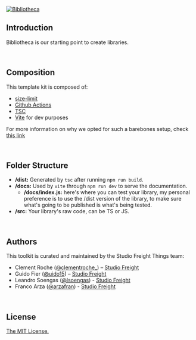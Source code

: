 [![Bibliotheca](https://assets.studiofreight.com/bibliotheca/header.png)](https://github.com/studio-freight/bibliotheca)

<!-- <p align="center">
  <a aria-label="Vercel logo" href="https://vercel.com">
    <img src="https://badgen.net/badge/icon/Next?icon=zeit&label&color=black&labelColor=black">
  </a>
  <br/>
  <a aria-label="NPM version" href="https://www.npmjs.com/package/swr">
    <img alt="" src="https://badgen.net/npm/v/swr?color=black&labelColor=black">
  </a>
  <a aria-label="Package size" href="https://bundlephobia.com/result?p=swr">
    <img alt="" src="https://badgen.net/bundlephobia/minzip/swr?color=black&labelColor=black">
  </a>
  <a aria-label="License" href="https://github.com/vercel/swr/blob/main/LICENSE">
    <img alt="" src="https://badgen.net/npm/license/swr?color=black&labelColor=black">
  </a>
</p> -->

## Introduction

Bibliotheca is our starting point to create libraries.

<br/>

## Composition

This template kit is composed of:

- [size-limit](https://github.com/ai/size-limit/)
- [Github Actions](https://github.com/features/actions)
- [TSC](https://github.com/semantic-release/semantic-release)
- [Vite](https://github.com/vitejs/vite) for dev purposes

For more information on why we opted for such a barebones setup, check [this link](https://cmdcolin.github.io/posts/2022-05-27-youmaynotneedabundler)

<br/>

## Folder Structure

- **/dist:** Generated by `tsc` after running `npm run build`.
- **/docs:** Used by `vite` through `npm run dev` to serve the documentation.
  - **/docs/index.js:** here's where you can test your library, my personal preference is to use the /dist version of the library, to make sure what's going to be published is what's being tested.
- **/src:** Your library's raw code, can be TS or JS.

<br/>

## Authors

This toolkit is curated and maintained by the Studio Freight Things team:

- Clement Roche ([@clementroche\_](https://twitter.com/clementroche_)) – [Studio Freight](https://studiofreight.com)
- Guido Fier ([@uido15](https://twitter.com/uido15)) – [Studio Freight](https://studiofreight.com)
- Leandro Soengas ([@lsoengas](https://twitter.com/lsoengas)) - [Studio Freight](https://studiofreight.com)
- Franco Arza ([@arzafran](https://twitter.com/arzafran)) - [Studio Freight](https://studiofreight.com)

<br/>

## License

[The MIT License.](https://opensource.org/licenses/MIT)
